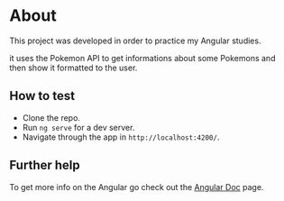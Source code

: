 # About

This project was developed in order to practice my Angular studies.

it uses the Pokemon API to get informations about some Pokemons and
then show it formatted to the user.

## How to test

 - Clone the repo.
 - Run `ng serve` for a dev server. 
 - Navigate through the app in `http://localhost:4200/`.

## Further help

To get more info on the Angular go check out the [Angular Doc](https://angular.io) page.
